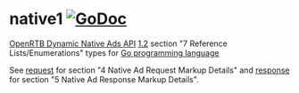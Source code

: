 # native1 [![GoDoc](https://godoc.org/github.com/prebid/openrtb/native1?status.svg)](https://pkg.go.dev/github.com/prebid/openrtb/v18/native1)

[OpenRTB Dynamic Native Ads API](https://iabtechlab.com/standards/openrtb-native/) [1.2](https://iabtechlab.com/wp-content/uploads/2016/07/OpenRTB-Native-Ads-Specification-Final-1.2.pdf) section "7 Reference Lists/Enumerations" types for [Go programming language](https://golang.org/)

See [request](request/) for section "4 Native Ad Request Markup Details" and [response](response/) for section "5 Native Ad Response Markup Details".
